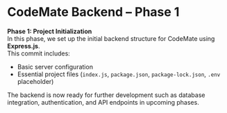 # CodeMate Backend – Phase 1

**Phase 1: Project Initialization**  
In this phase, we set up the initial backend structure for CodeMate using **Express.js**.  
This commit includes:
- Basic server configuration
- Essential project files (`index.js`, `package.json`, `package-lock.json`, `.env` placeholder)

The backend is now ready for further development such as database integration, authentication, and API endpoints in upcoming phases.
